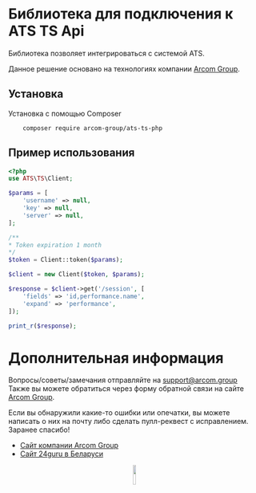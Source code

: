 # Библиотека для подключения к ATS TS Api

Библиотека позволяет интегрироваться с системой ATS. 

Данное решение основано на технологиях компании [Arcom Group](https://arcom.group).

## Установка

Установка с помощью Composer

        composer require arcom-group/ats-ts-php

## Пример использования

```php
<?php
use ATS\TS\Client;

$params = [
    'username' => null,
    'key' => null,
    'server' => null,
];

/**
* Token expiration 1 month
*/
$token = Client::token($params);

$client = new Client($token, $params);

$response = $client->get('/session', [
    'fields' => 'id,performance.name',
    'expand' => 'performance',
]);

print_r($response);
```


# Дополнительная информация

Вопросы/советы/замечания отправляйте на support@arcom.group
Также вы можете обратиться через форму обратной связи на сайте [Arcom Group](https://arcom.group).

Если вы обнаружили какие-то ошибки или опечатки, вы можете написать о них на почту либо сделать пулл-реквест с исправлением. Заранее спасибо!

* [Сайт компании Arcom Group](https://arcom.group)
* [Сайт 24guru в Беларуси](https://24guru.by)

<p align="center"><img src="https://arcom.group/img/logo.svg" width="10%"></p>
